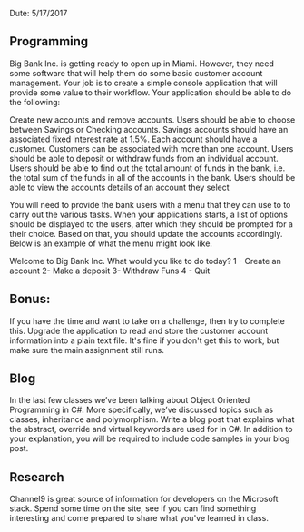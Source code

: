 Dute: 5/17/2017

## Programming
Big Bank Inc. is getting ready to open up in Miami. However, they need some software that will help them do some basic customer account management. Your job is to create a simple console application that will provide some value to their workflow. Your application should be able to do the following:

Create new accounts and remove accounts. Users should be able to choose between Savings or Checking accounts. Savings accounts should have an associated fixed interest rate at 1.5%.
Each account should have a customer. Customers can be associated with more than one account. 
Users should be able to deposit or withdraw funds from an individual account.
Users should be able to find out the total amount of funds in the bank, i.e. the total sum of the funds in all of the accounts in the bank.
Users should be able to view the accounts details of an account they select

You will need to provide the bank users with a menu that they can use to to carry out the various tasks.  When your applications starts, a list of options should be displayed to the users, after which they should be prompted for a their choice. Based on that, you should update the accounts accordingly. Below is an example of what the menu might look like.

Welcome to Big Bank Inc.
What would you like to do today?
1 -  Create an account
2- Make a deposit
3- Withdraw Funs
4 - Quit

## Bonus:
If you have the time and want to take on a challenge, then try to complete this. Upgrade the application to read and store the customer account information into a plain text file. It's fine if you don't get this to work, but make sure the main assignment still runs.


## Blog
In the last few classes we’ve been talking about Object Oriented Programming in C#. More specifically, we’ve discussed topics such as classes, inheritance and polymorphism. Write a blog post that explains what the abstract, override and virtual keywords are used for in C#. In addition to your explanation, you will be required to include code samples in your blog post.


## Research
Channel9 is great source of information for developers on the Microsoft stack. Spend some time on the site, see if you can find something interesting and come prepared to share what you've learned in class.